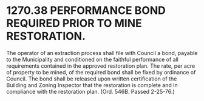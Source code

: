 1270.38 PERFORMANCE BOND REQUIRED PRIOR TO MINE RESTORATION.
============================================================

The operator of an extraction process shall file with Council a bond,
payable to the Municipality and conditioned on the faithful performance
of all requirements contained in the approved restoration plan. The
rate, per acre of property to be mined, of the required bond shall be
fixed by ordinance of Council. The bond shall be released upon written
certification of the Building and Zoning Inspector that the restoration
is complete and in compliance with the restoration plan. (Ord. 546B.
Passed 2-25-76.)
